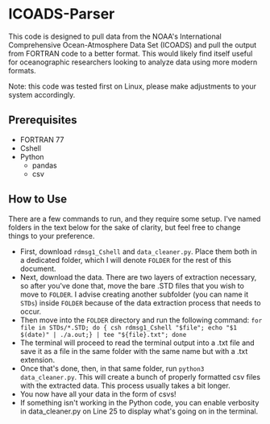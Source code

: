 # ICOADS-Parser

This code is designed to pull data from the NOAA's International Comprehensive Ocean-Atmosphere Data Set (ICOADS) and pull the output from FORTRAN code to a better format. This would likely find itself useful for oceanographic researchers looking to analyze data using more modern formats.

Note: this code was tested first on Linux, please make adjustments to your system accordingly.

## Prerequisites
+ FORTRAN 77
+ Cshell
+ Python
  + pandas
  + csv
 
## How to Use
There are a few commands to run, and they require some setup. I've named folders in the text below for the sake of clarity, but feel free to change things to your preference.
+ First, download ``rdmsg1_Cshell`` and ``data_cleaner.py``. Place them both in a dedicated folder, which I will denote ``FOLDER`` for the rest of this document.
+ Next, download the data. There are two layers of extraction necessary, so after you've done that, move the bare .STD files that you wish to move to ``FOLDER``. I advise creating another subfolder (you can name it ``STDs``) inside ``FOLDER`` because of the data extraction process that needs to occur.
+ Then move into the ``FOLDER`` directory and run the following command: ``for file in STDs/*.STD; do { csh rdmsg1_Cshell "$file"; echo "$1 $(date)" | ./a.out;} | tee "${file}.txt"; done``
+ The terminal will proceed to read the terminal output into a .txt file and save it as a file in the same folder with the same name but with a .txt extension.
+ Once that's done, then, in that same folder, run ``python3 data_cleaner.py``. This will create a bunch of properly formatted csv files with the extracted data. This process usually takes a bit longer.
+ You now have all your data in the form of csvs!
+ If something isn't working in the Python code, you can enable verbosity in data_cleaner.py on Line 25 to display what's going on in the terminal.
